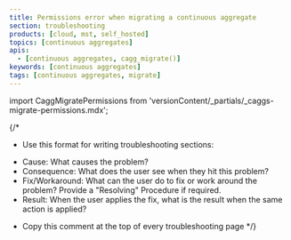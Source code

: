 ```yaml
---
title: Permissions error when migrating a continuous aggregate
section: troubleshooting
products: [cloud, mst, self_hosted]
topics: [continuous aggregates]
apis:
  - [continuous aggregates, cagg_migrate()]
keywords: [continuous aggregates]
tags: [continuous aggregates, migrate]
---
```


import CaggMigratePermissions from 'versionContent/_partials/_caggs-migrate-permissions.mdx';

{/*
* Use this format for writing troubleshooting sections:
 - Cause: What causes the problem?
 - Consequence: What does the user see when they hit this problem?
 - Fix/Workaround: What can the user do to fix or work around the problem? Provide a "Resolving" Procedure if required.
 - Result: When the user applies the fix, what is the result when the same action is applied?
* Copy this comment at the top of every troubleshooting page
*/}

<CaggMigratePermissions />
